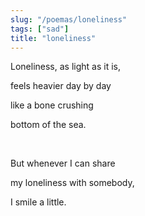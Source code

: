```yaml
---
slug: "/poemas/loneliness"
tags: ["sad"]
title: "loneliness"
---
```

Loneliness, as light as it is,

feels heavier day by day

like a bone crushing

bottom of the sea.

&nbsp;

But whenever I can share

my loneliness with somebody,

I smile a little.
